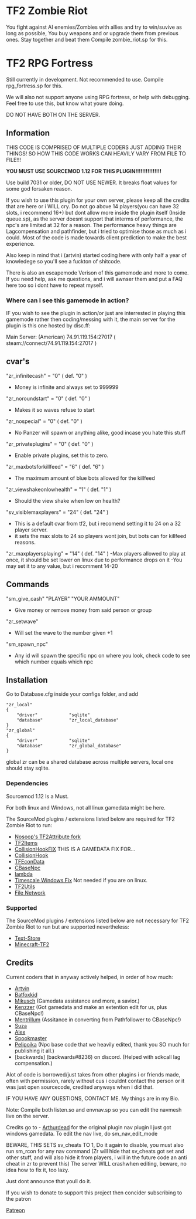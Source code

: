 # TF2 Zombie Riot

You fight against AI enemies/Zombies with allies and try to win/suvive as long as possible, You buy weapons and or upgrade them from previous ones. Stay together and beat them
Compile zombie_riot.sp for this.

# TF2 RPG Fortress

Still currently in development. Not recommended to use.
Compile rpg_fortress.sp for this.

We will also not support anyone using RPG fortress, or help with debugging.
Feel free to use this, but know what youre doing.

DO NOT HAVE BOTH ON THE SERVER.

## Information

THIS CODE IS COMPRISED OF MULTIPLE CODERS JUST ADDING THEIR THINGS!
SO HOW THIS CODE WORKS CAN HEAVILY VARY FROM FILE TO FILE!!!

**YOU MUST USE SOURCEMOD 1.12 FOR THIS PLUGIN!!!!!!!!!!!!!!!**

Use build 7031 or older, DO NOT USE NEWER.
It breaks float values for some god forsaken reason.

If you wish to use this plugin for your own server, please keep all the credits that are here or i WILL cry.
Do not go above 14 players(you can have 32 slots, i recommend 16+) but dont allow more inside the plugin itself (Inside queue.sp), as the server doesnt support that interms of performance, the npc's are limited at 32 for a reason.
The performance heavy things are Lagcompensation and pathfinder, but i tried to optimise those as much as i could.
Most of the code is made towards client prediction to make the best experience.

Also keep in mind that i (artvin) started coding here with only half a year of knowledege so you'll see a fuckton of shitcode.

There is also an escapemode Verison of this gamemode and more to come. If you need help, ask me questions, and i will awnser them and put a FAQ here too so i dont have to repeat myself.

### Where can I see this gamemode in action?

IF you wish to see the plugin in action/or just are interrested in playing this gamemode rather then coding/messing with it, the main server for the plugin is this one hosted by disc.ff:

Main Server:
(American)
74.91.119.154:27017 ( steam://connect/74.91.119.154:27017 )
 
## cvar's

"zr_infinitecash" = "0" ( def. "0" )
 - Money is infinite and always set to 999999
  
"zr_noroundstart" = "0" ( def. "0" )
 - Makes it so waves refuse to start
 
"zr_nospecial" = "0" ( def. "0" )
 - No Panzer will spawn or anything alike, good incase you hate this stuff
 
"zr_privateplugins" = "0" ( def. "0" )
 - Enable private plugins, set this to zero.
 
"zr_maxbotsforkillfeed" = "6" ( def. "6" )
 - The maximum amount of blue bots allowed for the killfeed
 
"zr_viewshakeonlowhealth" = "1" ( def. "1" )
 - Should the view shake when low on health?

"sv_visiblemaxplayers" = "24" ( def. "24" )
 - This is a default cvar from tf2, but i recomend setting it to 24 on a 32 player server.
 - it sets the max slots to 24 so players wont join, but bots can for killfeed reasons.

"zr_maxplayersplaying" = "14" ( def. "14" )
-Max players allowed to play at once, it should be set lower on linux due to performance drops on it
-You may set it to any value, but i recomment 14-20

 
 
 
 
## Commands

"sm_give_cash" "PLAYER" "YOUR AMMOUNT"
 - Give money or remove money from said person or group

"zr_setwave" 
- Will set the wave to the number given +1

"sm_spawn_npc" 
- Any id will spawn the specific npc on where you look, check code to see which number equals which npc

## Installation

Go to Database.cfg inside your configs folder, and add

	"zr_local"
	{
		"driver"			"sqlite"
		"database"			"zr_local_database"
	}
	"zr_global"
	{
		"driver"			"sqlite"
		"database"			"zr_global_database"
	}
global zr can be a shared database across multiple servers, local one should stay sqlite.


### Dependencies

Sourcemod 1.12 Is a Must.

For both linux and Windows, not all linux gamedata might be here.

The SourceMod plugins / extensions listed below are required for TF2 Zombie Riot to run:

- [Nosoop's TF2Attribute fork](https://github.com/nosoop/tf2attributes)
- [TF2Items](https://github.com/asherkin/TF2Items)
- [CollisionHookFIX](https://github.com/SlidyBat/CollisionHook) THIS IS A GAMEDATA FIX FOR...
- [CollisionHook](https://github.com/Adrianilloo/Collisionhook)
- [TFEconData](https://github.com/nosoop/SM-TFEconData)
- [CBaseNpc](https://github.com/TF2-DMB/CBaseNPC) 
- [lambda](https://github.com/Batfoxkid/lambda)
- [Timescale Windows Fix](https://forums.alliedmods.net/showthread.php?t=324264) Not needed if you are on linux.
- [TF2Utils](https://github.com/nosoop/SM-TFUtils)
- [File Network](https://forums.alliedmods.net/showthread.php?t=341953)

### Supported

The SourceMod plugins / extensions listed below are not necessary for TF2 Zombie Riot to run but are supported nevertheless:

- [Text-Store](https://github.com/Batfoxkid/Text-Store)
- [Minecraft-TF2](https://github.com/Batfoxkid/Minecraft-TF2/tree/logic)

## Credits

Current coders that in anyway actively helped, in order of how much:

- [Artvin](https://github.com/artvin01)
- [Batfoxkid](https://github.com/Batfoxkid)
- [Mikusch](https://github.com/Mikusch) (Gamedata assistance and more, a savior.)
- [Kenzzer](https://github.com/Kenzzer) (Got gamedata and make an extention edit for us, plus CBaseNpc!)
- [Mentrillum](https://github.com/Mentrillum) (Assitance in converting from Pathfollower to CBaseNpc!)
- [Suza](https://github.com/Zabaniya001/)
- [Alex](https://github.com/JustAlex14)
- [Spookmaster](https://github.com/SupremeSpookmaster)
- [Pelipoika](https://github.com/Pelipoika) (Npc base code that we heavily edited, thank you SO much for publishing it all.)
- [backwards] (backwards#8236) on discord. (Helped with sdkcall lag compensation.)

Alot of code is borrowed/just takes from other plugins i or friends made, often with permission,
rarely without cus i couldnt contact the person or it was just open sourcecode, credited anyways when i did that.

IF YOU HAVE ANY QUESTIONS, CONTACT ME. My things are in my Bio.


Note:
Compile both listen.so and envnav.sp so you can edit the navmesh live on the server.

Credits go to - [Arthurdead](https://github.com/arthurdead) for the original plugin nav plugin
I just got windows gamedata.
To edit the nav live, do sm_nav_edit_mode 

BEWARE, THIS SETS sv_cheats TO 1, Do it again to disable, you must also run sm_rcon for any nav command
(Zr will hide that sv_cheats got set and other stuff, and will also hide it from players, i will in the future code an anti cheat in zr to prevent this)
The server WILL crashwhen editing, beware, no idea how to fix it, too lazy.

Just dont announce that youll do it.


If you wish to donate to support this project then concider subscribing to the patron

[Patreon](https://www.patreon.com/user?u=95717000)
